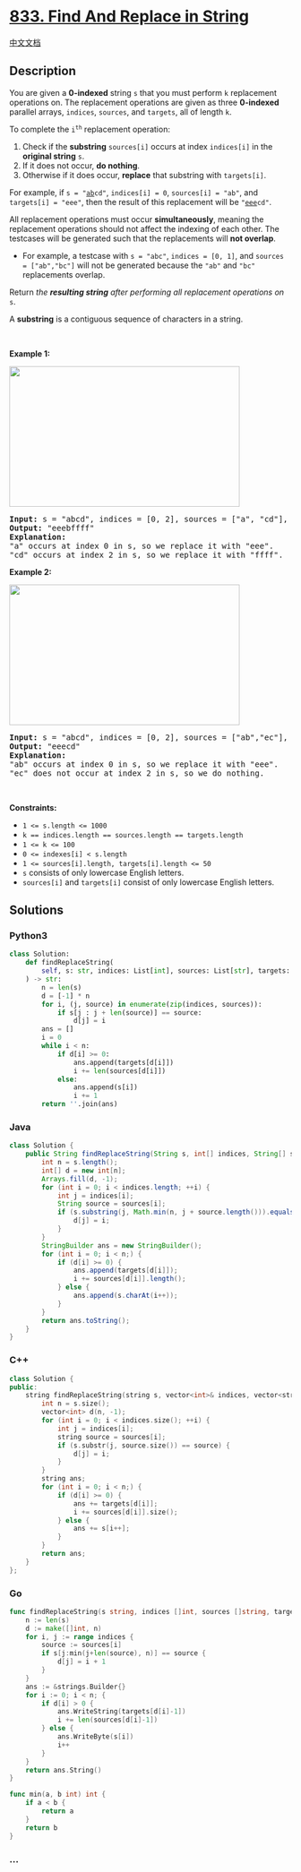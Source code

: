 # [833. Find And Replace in String](https://leetcode.com/problems/find-and-replace-in-string)

[中文文档](/solution/0800-0899/0833.Find%20And%20Replace%20in%20String/README.md)

## Description

<p>You are given a <strong>0-indexed</strong> string <code>s</code> that you must perform <code>k</code> replacement operations on. The replacement operations are given as three <strong>0-indexed</strong> parallel arrays, <code>indices</code>, <code>sources</code>, and <code>targets</code>, all of length <code>k</code>.</p>

<p>To complete the <code>i<sup>th</sup></code> replacement operation:</p>

<ol>
	<li>Check if the <strong>substring</strong> <code>sources[i]</code> occurs at index <code>indices[i]</code> in the <strong>original string</strong> <code>s</code>.</li>
	<li>If it does not occur, <strong>do nothing</strong>.</li>
	<li>Otherwise if it does occur, <strong>replace</strong> that substring with <code>targets[i]</code>.</li>
</ol>

<p>For example, if <code>s = &quot;<u>ab</u>cd&quot;</code>, <code>indices[i] = 0</code>, <code>sources[i] = &quot;ab&quot;</code>, and <code>targets[i] = &quot;eee&quot;</code>, then the result of this replacement will be <code>&quot;<u>eee</u>cd&quot;</code>.</p>

<p>All replacement operations must occur <strong>simultaneously</strong>, meaning the replacement operations should not affect the indexing of each other. The testcases will be generated such that the replacements will <strong>not overlap</strong>.</p>

<ul>
	<li>For example, a testcase with <code>s = &quot;abc&quot;</code>, <code>indices = [0, 1]</code>, and <code>sources = [&quot;ab&quot;,&quot;bc&quot;]</code> will not be generated because the <code>&quot;ab&quot;</code> and <code>&quot;bc&quot;</code> replacements overlap.</li>
</ul>

<p>Return <em>the <strong>resulting string</strong> after performing all replacement operations on </em><code>s</code>.</p>

<p>A <strong>substring</strong> is a contiguous sequence of characters in a string.</p>

<p>&nbsp;</p>
<p><strong class="example">Example 1:</strong></p>
<img alt="" src="https://fastly.jsdelivr.net/gh/doocs/leetcode@main/solution/0800-0899/0833.Find%20And%20Replace%20in%20String/images/833-ex1.png" style="width: 411px; height: 251px;" />
<pre>
<strong>Input:</strong> s = &quot;abcd&quot;, indices = [0, 2], sources = [&quot;a&quot;, &quot;cd&quot;], targets = [&quot;eee&quot;, &quot;ffff&quot;]
<strong>Output:</strong> &quot;eeebffff&quot;
<strong>Explanation:</strong>
&quot;a&quot; occurs at index 0 in s, so we replace it with &quot;eee&quot;.
&quot;cd&quot; occurs at index 2 in s, so we replace it with &quot;ffff&quot;.
</pre>

<p><strong class="example">Example 2:</strong></p>
<img alt="" src="https://fastly.jsdelivr.net/gh/doocs/leetcode@main/solution/0800-0899/0833.Find%20And%20Replace%20in%20String/images/833-ex2-1.png" style="width: 411px; height: 251px;" />
<pre>
<strong>Input:</strong> s = &quot;abcd&quot;, indices = [0, 2], sources = [&quot;ab&quot;,&quot;ec&quot;], targets = [&quot;eee&quot;,&quot;ffff&quot;]
<strong>Output:</strong> &quot;eeecd&quot;
<strong>Explanation:</strong>
&quot;ab&quot; occurs at index 0 in s, so we replace it with &quot;eee&quot;.
&quot;ec&quot; does not occur at index 2 in s, so we do nothing.
</pre>

<p>&nbsp;</p>
<p><strong>Constraints:</strong></p>

<ul>
	<li><code>1 &lt;= s.length &lt;= 1000</code></li>
	<li><code>k == indices.length == sources.length == targets.length</code></li>
	<li><code>1 &lt;= k &lt;= 100</code></li>
	<li><code>0 &lt;= indexes[i] &lt; s.length</code></li>
	<li><code>1 &lt;= sources[i].length, targets[i].length &lt;= 50</code></li>
	<li><code>s</code> consists of only lowercase English letters.</li>
	<li><code>sources[i]</code> and <code>targets[i]</code> consist of only lowercase English letters.</li>
</ul>

## Solutions

<!-- tabs:start -->

### **Python3**

```python
class Solution:
    def findReplaceString(
        self, s: str, indices: List[int], sources: List[str], targets: List[str]
    ) -> str:
        n = len(s)
        d = [-1] * n
        for i, (j, source) in enumerate(zip(indices, sources)):
            if s[j : j + len(source)] == source:
                d[j] = i
        ans = []
        i = 0
        while i < n:
            if d[i] >= 0:
                ans.append(targets[d[i]])
                i += len(sources[d[i]])
            else:
                ans.append(s[i])
                i += 1
        return ''.join(ans)
```

### **Java**

```java
class Solution {
    public String findReplaceString(String s, int[] indices, String[] sources, String[] targets) {
        int n = s.length();
        int[] d = new int[n];
        Arrays.fill(d, -1);
        for (int i = 0; i < indices.length; ++i) {
            int j = indices[i];
            String source = sources[i];
            if (s.substring(j, Math.min(n, j + source.length())).equals(source)) {
                d[j] = i;
            }
        }
        StringBuilder ans = new StringBuilder();
        for (int i = 0; i < n;) {
            if (d[i] >= 0) {
                ans.append(targets[d[i]]);
                i += sources[d[i]].length();
            } else {
                ans.append(s.charAt(i++));
            }
        }
        return ans.toString();
    }
}
```

### **C++**

```cpp
class Solution {
public:
    string findReplaceString(string s, vector<int>& indices, vector<string>& sources, vector<string>& targets) {
        int n = s.size();
        vector<int> d(n, -1);
        for (int i = 0; i < indices.size(); ++i) {
            int j = indices[i];
            string source = sources[i];
            if (s.substr(j, source.size()) == source) {
                d[j] = i;
            }
        }
        string ans;
        for (int i = 0; i < n;) {
            if (d[i] >= 0) {
                ans += targets[d[i]];
                i += sources[d[i]].size();
            } else {
                ans += s[i++];
            }
        }
        return ans;
    }
};
```

### **Go**

```go
func findReplaceString(s string, indices []int, sources []string, targets []string) string {
	n := len(s)
	d := make([]int, n)
	for i, j := range indices {
		source := sources[i]
		if s[j:min(j+len(source), n)] == source {
			d[j] = i + 1
		}
	}
	ans := &strings.Builder{}
	for i := 0; i < n; {
		if d[i] > 0 {
			ans.WriteString(targets[d[i]-1])
			i += len(sources[d[i]-1])
		} else {
			ans.WriteByte(s[i])
			i++
		}
	}
	return ans.String()
}

func min(a, b int) int {
	if a < b {
		return a
	}
	return b
}
```

### **...**

```

```

<!-- tabs:end -->
